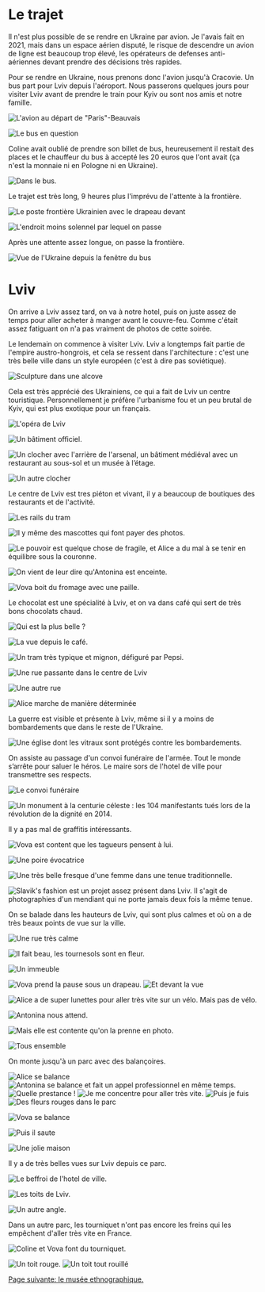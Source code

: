 # Le trajet

Il n'est plus possible de se rendre en Ukraine par avion. Je l'avais fait en
2021, mais dans un espace aérien disputé, le risque de descendre un avion de
ligne est beaucoup trop élevé, les opérateurs de defenses anti-aériennes devant
prendre des décisions très rapides.

Pour se rendre en Ukraine, nous prenons donc l'avion jusqu'à Cracovie. Un bus
part pour Lviv depuis l'aéroport. Nous passerons quelques jours pour visiter
Lviv avant de prendre le train pour Kyiv ou sont nos amis et notre famille.

![L'avion au départ de "Paris"-Beauvais](images/trajet_paris_lviv/paris_avion.jpg)

![Le bus en question](images/trajet_paris_lviv/cracovie_bus.jpg)

Coline avait oublié de prendre son billet de bus, heureusement il restait des
places et le chauffeur du bus à accepté les 20 euros que l'ont avait (ça n'est
la monnaie ni en Pologne ni en Ukraine).

![Dans le bus.](images/trajet_paris_lviv/dans_le_bus.jpg)

Le trajet est très long, 9 heures plus l'imprévu de l'attente à la frontière.

![Le poste frontière Ukrainien avec le drapeau devant](images/trajet_paris_lviv/frontiere_drapeau.jpg)

![L'endroit moins solennel par lequel on passe](images/trajet_paris_lviv/frontiere_1.jpg)

Après une attente assez longue, on passe la frontière.

![Vue de l'Ukraine depuis la fenêtre du bus](images/trajet_paris_lviv/frontiere_passee.jpg)

# Lviv

On arrive a Lviv assez tard, on va à notre hotel, puis on juste assez de temps
pour aller acheter à manger avant le couvre-feu. Comme c'était assez fatiguant
on n'a pas vraiment de photos de cette soirée.

Le lendemain on commence à visiter Lviv. Lviv a longtemps fait partie de
l'empire austro-hongrois, et cela se ressent dans l'architecture : c'est une
très belle ville dans un style européen (c'est à dire pas soviétique).

![Sculpture dans une alcove](images/lviv/alcove_sculpture.jpg)

Cela est très apprécié des Ukrainiens, ce qui a fait de Lviv un centre
touristique. Personnellement je préfère l'urbanisme fou et un peu brutal de
Kyiv, qui est plus exotique pour un français.

![L'opéra de Lviv](images/lviv/lviv_opera.jpg)

![Un bâtiment officiel.](images/lviv/batiment_officiel.jpg)

![Un clocher avec l'arrière de l'arsenal, un bâtiment médiéval avec un restaurant au sous-sol et un musée à l’étage.](images/lviv/clocher_arsenal.jpg)

![Un autre clocher](images/lviv/clocher.jpg)

Le centre de Lviv est tres piéton et vivant, il y a beaucoup de boutiques des
restaurants et de l'activité.

![Les rails du tram](images/lviv/rails_eglise.jpg)

![Il y même des mascottes qui font payer des photos.](images/lviv/mascottes.jpg)

![Le pouvoir est quelque chose de fragile, et Alice a du mal à se tenir en équilibre sous la couronne.](images/lviv/alice_couronne.jpg)

![On vient de leur dire qu'Antonina est enceinte.](images/lviv/lviv_restaurant.jpg)

![Vova boit du fromage avec une paille.](images/lviv/fromage_a_la_paille.jpg)

Le chocolat est une spécialité à Lviv, et on va dans café qui sert de très bons chocolats chaud.

![Qui est la plus belle ?](images/lviv/coline_et_antonina.jpg)

![La vue depuis le café.](images/lviv/toits.jpg)

![Un tram très typique et mignon, défiguré par Pepsi.](images/lviv/tram_pepsi.jpg)

![Une rue passante dans le centre de Lviv](images/lviv/rue_passante.jpg)

![Une autre rue](images/lviv/batiment_biblioteka.jpg)

![Alice marche de manière déterminée](images/lviv/alice_marche.jpg)

La guerre est visible et présente à Lviv, même si il y a moins de bombardements que dans le reste de l'Ukraine.

![Une église dont les vitraux sont protégés contre les bombardements.](images/lviv/eglise_protegee.jpg)

On assiste au passage d'un convoi funéraire de l'armée. Tout le monde s’arrête
pour saluer le héros. Le maire sors de l'hotel de ville pour transmettre ses
respects.

![Le convoi funéraire](images/lviv/cortege_funeraire.jpg)

![Un monument à la centurie céleste : les 104 manifestants tués lors de la révolution de la dignité en 2014.](images/lviv/monument_centurie_celeste.jpg)

Il y a pas mal de graffitis intéressants.

![Vova est content que les tagueurs pensent à lui.](images/lviv/vova_graffiti.jpg)

![Une poire évocatrice](images/lviv/poire.jpg)

![Une très belle fresque d'une femme dans une tenue traditionnelle.](images/lviv/fresque_tenue.jpg)

![[Slavik's fashion](https://www.dyachyshyn.com/slavik-s-fashion) est un projet assez présent dans Lviv. Il s'agit de photographies d'un mendiant qui ne porte jamais deux fois la même tenue.](images/lviv/slaviks_fashion.jpg)

On se balade dans les hauteurs de Lviv, qui sont plus calmes et où on a de très
beaux points de vue sur la ville.

![Une rue très calme](images/lviv/rue_calme.jpg)

![Il fait beau, les tournesols sont en fleur.](images/lviv/tournesols.jpg)

![Un immeuble](images/lviv/balcons.jpg)

![Vova prend la pause sous un drapeau.](images/lviv/vova_drapeau.jpg)
![Et devant la vue](images/lviv/vova.jpg)

![Alice a de super lunettes pour aller très vite sur un vélo. Mais pas de vélo.](images/lviv/alice.jpg)

![Antonina nous attend.](images/lviv/antonina_ennui.jpg)

![Mais elle est contente qu'on la prenne en photo.](images/lviv/antonina_contente.jpg)

![Tous ensemble](images/lviv/vue_groupe.jpg)

On monte jusqu'à un parc avec des balançoires.

![Alice se balance](images/lviv/parc_balancoires/alice_se_balance.jpg)
![Antonina se balance et fait un appel professionnel en même temps.](images/lviv/parc_balancoires/antonina_se_balance_1.jpg)
![Quelle prestance !](images/lviv/parc_balancoires/antonina_se_balance_2.jpg)
![Je me concentre pour aller très vite.](images/lviv/parc_balancoires/emile_se_balance.jpg)
![Puis je fuis](images/lviv/parc_balancoires/emile_fuit.jpg)
![Des fleurs rouges dans le parc](images/lviv/parc_balancoires/fleurs.jpg)

![Vova se balance](images/lviv/parc_balancoires/vova_se_balance.jpg)

![Puis il saute](images/lviv/parc_balancoires/vova_saute.jpg)

![Une jolie maison](images/lviv/parc_balancoires/maison.jpg)

Il y a de très belles vues sur Lviv depuis ce parc.

![Le beffroi de l'hotel de ville.](images/lviv/parc_balancoires/beffroi_drapeau.jpg)

![Les toits de Lviv.](images/lviv/parc_balancoires/vue_sur_lviv.jpg)

![Un autre angle.](images/lviv/parc_balancoires/vue_sur_lviv_2.jpg)

Dans un autre parc, les tourniquet n'ont pas encore les freins qui les empêchent
d'aller très vite en France.

![Coline et Vova font du tourniquet.](images/lviv/coline_vova_tourniquet.jpg)

![Un toit rouge.](images/lviv/toit_rouge.jpg)
![Un toit tout rouillé](images/lviv/toits_rouilles.jpg)

[Page suivante: le musée ethnographique.](lviv_musee.md)